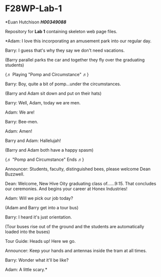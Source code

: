 # F28WP-Lab-1

*Euan Hutchison ***H00349088***

Repository for **Lab 1** containing skeleton web page files.


*Adam:
I love this incorporating an amusement park into our regular day.

Barry:
I guess that's why they say we don't need vacations.

(Barry parallel parks the car and together they fly over the graduating students)

{♬ Playing "Pomp and Circumstance" ♬}

Barry:
Boy, quite a bit of pomp...under the circumstances.

(Barry and Adam sit down and put on their hats)

Barry:
Well, Adam, today we are men.

Adam:
We are!

Barry:
Bee-men.

Adam:
Amen!

Barry and Adam:
Hallelujah!

(Barry and Adam both have a happy spasm)

{♬ "Pomp and Circumstance" Ends ♬}

Announcer:
Students, faculty, distinguished bees, please welcome Dean Buzzwell.

Dean:
Welcome, New Hive Oity graduating class of......9:15. That concludes our ceremonies. And begins your career at Honex Industries!

Adam:
Will we pick our job today?

(Adam and Barry get into a tour bus)

Barry:
I heard it's just orientation.

(Tour buses rise out of the ground and the students are automatically loaded into the buses)

Tour Guide:
Heads up! Here we go.

Announcer:
Keep your hands and antennas inside the tram at all times.

Barry:
Wonder what it'll be like?

Adam:
A little scary.*
